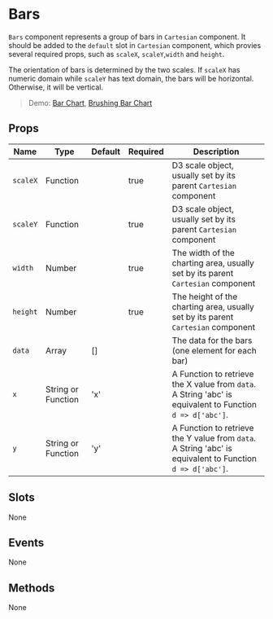 # Bars

`Bars` component represents a group of bars in `Cartesian` component. It should be added to the `default` slot in `Cartesian` component, which provies several required props, such as `scaleX`, `scaleY`,`width` and `height`.

The orientation of bars is determined by the two scales. If `scaleX` has numeric domain while `scaleY` has text domain, the bars will be horizontal. Otherwise, it will be vertical.

> Demo: [Bar Chart](/gallery/BarChart), [Brushing Bar Chart](/gallery/BrushingBarChart)

## Props

Name             | Type       | Default      | Required | Description
---------------- | ---------- | ------------ | -------- | -----------------------
`scaleX`         | Function   |              | true     | D3 scale object, usually set by its parent `Cartesian` component
`scaleY`         | Function   |              | true     | D3 scale object, usually set by its parent `Cartesian` component
`width`          | Number     |              | true     | The width of the charting area, usually set by its parent `Cartesian` component
`height`         | Number     |              | true     | The height of the charting area, usually set by its parent `Cartesian` component
`data`           | Array      | []           |          | The data for the bars (one element for each bar)
`x`              | String or Function | 'x'          |          | A Function to retrieve the X value from `data`. A String 'abc' is equivalent to Function `d => d['abc']`.
`y`              | String or Function | 'y'          |          | A Function to retrieve the Y value from `data`. A String 'abc' is equivalent to Function `d => d['abc']`.

## Slots

None

## Events

None

## Methods

None